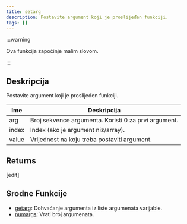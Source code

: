 ```yaml
---
title: setarg
description: Postavite argument koji je proslijeđen funkciji.
tags: []
---
```


:::warning

Ova funkcija započinje malim slovom.

:::

## Deskripcija

Postavite argument koji je proslijeđen funkciji.

| Ime   | Deskripcija                                          |
| ----- | ---------------------------------------------------- |
| arg   | Broj sekvence argumenta. Koristi 0 za prvi argument. |
| index | Index (ako je argument niz/array).                   |
| value | Vrijednost na koju treba postaviti argument.         |

## Returns

[edit]

## Srodne Funkcije

- [getarg](getarg): Dohvaćanje argumenta iz liste argumenata varijable.
- [numargs](numargs): Vrati broj argumenata.
